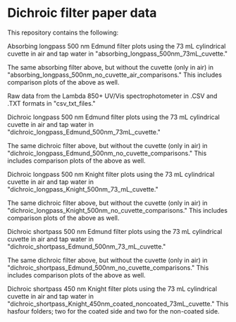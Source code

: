 # Dichroic filter paper data 

This repository contains the following:

Absorbing longpass 500 nm Edmund filter plots using the 73 mL cylindrical cuvette in air and tap water in "absorbing_longpass_500nm_73mL_cuvette."

The same absorbing filter above, but without the cuvette (only in air) in "absorbing_longpass_500nm_no_cuvette_air_comparisons." This includes comparison plots of the above as well. 

Raw data from the Lambda 850+ UV/Vis spectrophotometer in .CSV and .TXT formats in "csv_txt_files."

Dichroic longpass 500 nm Edmund filter plots using the 73 mL cylindrical cuvette in air and tap water in "dichroic_longpass_Edmund_500nm_73mL_cuvette."

The same dichroic filter above, but without the cuvette (only in air) in "dichroic_longpass_Edmund_500nm_no_cuvette_comparisons." This includes comparison plots of the above as well. 

Dichroic longpass 500 nm Knight filter plots using the 73 mL cylindrical cuvette in air and tap water in "dichroic_longpass_Knight_500nm_73_mL_cuvette."

The same dichroic filter above, but without the cuvette (only in air) in "dichroic_longpass_Knight_500nm_no_cuvette_comparisons." This includes comparison plots of the above as well.

Dichroic shortpass 500 nm Edmund filter plots using the 73 mL cylindrical cuvette in air and tap water in "dichroic_shortpass_Edmund_500nm_73_mL_cuvette." 

The same dichroic filter above, but without the cuvette (only in air) in "dichroic_shortpass_Edmund_500nm_no_cuvette_comparisons." This includes comparison plots of the above as well.

Dichroic shortpass 450 nm Knight filter plots using the 73 mL cylindrical cuvette in air and tap water in "dichroic_shortpass_Knight_450nm_coated_noncoated_73mL_cuvette." This hasfour folders; two for the coated side and two for the non-coated side.

